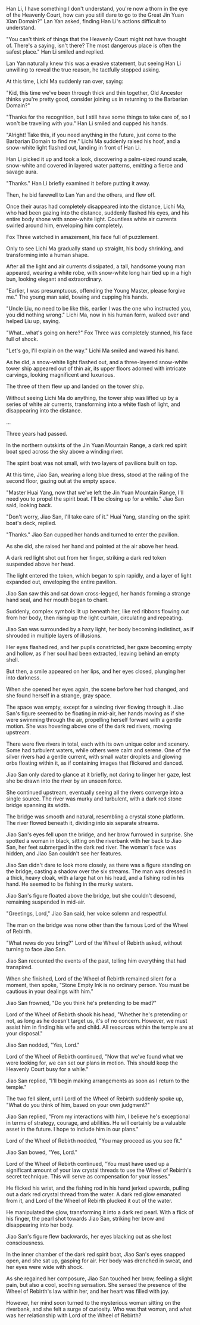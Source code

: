 Han Li, I have something I don't understand, you're now a thorn in the eye of the Heavenly Court, how can you still dare to go to the Great Jin Yuan Xian Domain?" Lan Yan asked, finding Han Li's actions difficult to understand.

"You can't think of things that the Heavenly Court might not have thought of. There's a saying, isn't there? The most dangerous place is often the safest place." Han Li smiled and replied.

Lan Yan naturally knew this was a evasive statement, but seeing Han Li unwilling to reveal the true reason, he tactfully stopped asking.

At this time, Lichi Ma suddenly ran over, saying:

"Kid, this time we've been through thick and thin together, Old Ancestor thinks you're pretty good, consider joining us in returning to the Barbarian Domain?"

"Thanks for the recognition, but I still have some things to take care of, so I won't be traveling with you." Han Li smiled and cupped his hands.

"Alright! Take this, if you need anything in the future, just come to the Barbarian Domain to find me." Lichi Ma suddenly raised his hoof, and a snow-white light flashed out, landing in front of Han Li.

Han Li picked it up and took a look, discovering a palm-sized round scale, snow-white and covered in layered water patterns, emitting a fierce and savage aura.

"Thanks." Han Li briefly examined it before putting it away.

Then, he bid farewell to Lan Yan and the others, and flew off.

Once their auras had completely disappeared into the distance, Lichi Ma, who had been gazing into the distance, suddenly flashed his eyes, and his entire body shone with snow-white light. Countless white air currents swirled around him, enveloping him completely.

Fox Three watched in amazement, his face full of puzzlement.

Only to see Lichi Ma gradually stand up straight, his body shrinking, and transforming into a human shape.

After all the light and air currents dissipated, a tall, handsome young man appeared, wearing a white robe, with snow-white long hair tied up in a high bun, looking elegant and extraordinary.

"Earlier, I was presumptuous, offending the Young Master, please forgive me." The young man said, bowing and cupping his hands.

"Uncle Liu, no need to be like this, earlier I was the one who instructed you, you did nothing wrong." Lichi Ma, now in his human form, walked over and helped Liu up, saying.

"What...what's going on here?" Fox Three was completely stunned, his face full of shock.

"Let's go, I'll explain on the way." Lichi Ma smiled and waved his hand.

As he did, a snow-white light flashed out, and a three-layered snow-white tower ship appeared out of thin air, its upper floors adorned with intricate carvings, looking magnificent and luxurious.

The three of them flew up and landed on the tower ship.

Without seeing Lichi Ma do anything, the tower ship was lifted up by a series of white air currents, transforming into a white flash of light, and disappearing into the distance.

...

Three years had passed.

In the northern outskirts of the Jin Yuan Mountain Range, a dark red spirit boat sped across the sky above a winding river.

The spirit boat was not small, with two layers of pavilions built on top.

At this time, Jiao San, wearing a long blue dress, stood at the railing of the second floor, gazing out at the empty space.

"Master Huai Yang, now that we've left the Jin Yuan Mountain Range, I'll need you to propel the spirit boat. I'll be closing up for a while." Jiao San said, looking back.

"Don't worry, Jiao San, I'll take care of it." Huai Yang, standing on the spirit boat's deck, replied.

"Thanks." Jiao San cupped her hands and turned to enter the pavilion.

As she did, she raised her hand and pointed at the air above her head.

A dark red light shot out from her finger, striking a dark red token suspended above her head.

The light entered the token, which began to spin rapidly, and a layer of light expanded out, enveloping the entire pavilion.

Jiao San saw this and sat down cross-legged, her hands forming a strange hand seal, and her mouth began to chant.

Suddenly, complex symbols lit up beneath her, like red ribbons flowing out from her body, then rising up the light curtain, circulating and repeating.

Jiao San was surrounded by a hazy light, her body becoming indistinct, as if shrouded in multiple layers of illusions.

Her eyes flashed red, and her pupils constricted, her gaze becoming empty and hollow, as if her soul had been extracted, leaving behind an empty shell.

But then, a smile appeared on her lips, and her eyes closed, plunging her into darkness.

When she opened her eyes again, the scene before her had changed, and she found herself in a strange, gray space.

The space was empty, except for a winding river flowing through it.
Jiao San's figure seemed to be floating in mid-air, her hands moving as if she were swimming through the air, propelling herself forward with a gentle motion. She was hovering above one of the dark red rivers, moving upstream.

There were five rivers in total, each with its own unique color and scenery. Some had turbulent waters, while others were calm and serene. One of the silver rivers had a gentle current, with small water droplets and glowing orbs floating within it, as if containing images that flickered and danced.

Jiao San only dared to glance at it briefly, not daring to linger her gaze, lest she be drawn into the river by an unseen force.

She continued upstream, eventually seeing all the rivers converge into a single source. The river was murky and turbulent, with a dark red stone bridge spanning its width.

The bridge was smooth and natural, resembling a crystal stone platform. The river flowed beneath it, dividing into six separate streams.

Jiao San's eyes fell upon the bridge, and her brow furrowed in surprise. She spotted a woman in black, sitting on the riverbank with her back to Jiao San, her feet submerged in the dark red river. The woman's face was hidden, and Jiao San couldn't see her features.

Jiao San didn't dare to look more closely, as there was a figure standing on the bridge, casting a shadow over the six streams. The man was dressed in a thick, heavy cloak, with a large hat on his head, and a fishing rod in his hand. He seemed to be fishing in the murky waters.

Jiao San's figure floated above the bridge, but she couldn't descend, remaining suspended in mid-air.

"Greetings, Lord," Jiao San said, her voice solemn and respectful.

The man on the bridge was none other than the famous Lord of the Wheel of Rebirth.

"What news do you bring?" Lord of the Wheel of Rebirth asked, without turning to face Jiao San.

Jiao San recounted the events of the past, telling him everything that had transpired.

When she finished, Lord of the Wheel of Rebirth remained silent for a moment, then spoke, "Stone Empty Ink is no ordinary person. You must be cautious in your dealings with him."

Jiao San frowned, "Do you think he's pretending to be mad?"

Lord of the Wheel of Rebirth shook his head, "Whether he's pretending or not, as long as he doesn't target us, it's of no concern. However, we must assist him in finding his wife and child. All resources within the temple are at your disposal."

Jiao San nodded, "Yes, Lord."

Lord of the Wheel of Rebirth continued, "Now that we've found what we were looking for, we can set our plans in motion. This should keep the Heavenly Court busy for a while."

Jiao San replied, "I'll begin making arrangements as soon as I return to the temple."

The two fell silent, until Lord of the Wheel of Rebirth suddenly spoke up, "What do you think of him, based on your own judgment?"

Jiao San replied, "From my interactions with him, I believe he's exceptional in terms of strategy, courage, and abilities. He will certainly be a valuable asset in the future. I hope to include him in our plans."

Lord of the Wheel of Rebirth nodded, "You may proceed as you see fit."

Jiao San bowed, "Yes, Lord."

Lord of the Wheel of Rebirth continued, "You must have used up a significant amount of your law crystal threads to use the Wheel of Rebirth's secret technique. This will serve as compensation for your losses."

He flicked his wrist, and the fishing rod in his hand jerked upwards, pulling out a dark red crystal thread from the water. A dark red glow emanated from it, and Lord of the Wheel of Rebirth plucked it out of the water.

He manipulated the glow, transforming it into a dark red pearl. With a flick of his finger, the pearl shot towards Jiao San, striking her brow and disappearing into her body.

Jiao San's figure flew backwards, her eyes blacking out as she lost consciousness.

In the inner chamber of the dark red spirit boat, Jiao San's eyes snapped open, and she sat up, gasping for air. Her body was drenched in sweat, and her eyes were wide with shock.

As she regained her composure, Jiao San touched her brow, feeling a slight pain, but also a cool, soothing sensation. She sensed the presence of the Wheel of Rebirth's law within her, and her heart was filled with joy.

However, her mind soon turned to the mysterious woman sitting on the riverbank, and she felt a surge of curiosity. Who was that woman, and what was her relationship with Lord of the Wheel of Rebirth?